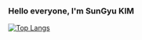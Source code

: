 ### Hello everyone, I'm SunGyu KIM
[![Top Langs](https://github-readme-stats.vercel.app/api/top-langs/?username=ksg0605&langs_count=5)](https://github.com/anuraghazra/github-readme-stats)
